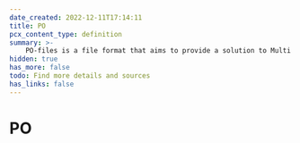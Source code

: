 ```yaml
---
date_created: 2022-12-11T17:14:11
title: PO
pcx_content_type: definition
summary: >-
    PO-files is a file format that aims to provide a solution to Multi Language Support.
hidden: true
has_more: false
todo: Find more details and sources
has_links: false
---
```


# PO
